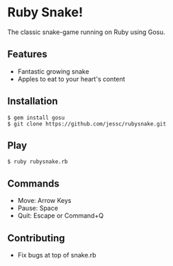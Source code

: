 
# Ruby Snake!

The classic snake-game running on Ruby using Gosu.

## Features

 - Fantastic growing snake
 - Apples to eat to your heart's content

## Installation

	$ gem install gosu
	$ git clone https://github.com/jessc/rubysnake.git

## Play

	$ ruby rubysnake.rb

## Commands

 - Move: Arrow Keys
 - Pause: Space
 - Quit: Escape or Command+Q

## Contributing
 - Fix bugs at top of snake.rb
